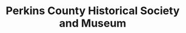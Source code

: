 ---
layout: repo
title: "Perkins County Historical Society and Museum"
id: 11598
permalink: repos/11598/
---